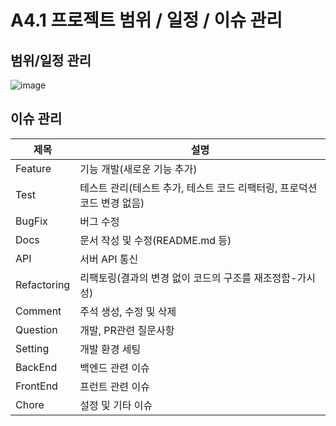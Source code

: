 # A4.1 프로젝트 범위 / 일정 / 이슈 관리  

## 범위/일정 관리  

![image](https://github.com/CSID-DGU/2024-1-OSSProj-OhYeSu-05/assets/144078388/10e9fb91-e8cd-491e-bece-132a512c47d9)


## 이슈 관리  

| 제목 | 설명 |
| --- | --- |
| Feature | 기능 개발(새로운 기능 추가) |
| Test | 테스트 관리(테스트 추가, 테스트 코드 리팩터링, 프로덕션 코드 변경 없음) |
| BugFix | 버그 수정 |
| Docs | 문서 작성 및 수정(README.md 등) |
| API | 서버 API 통신 |
| Refactoring | 리팩토링(결과의 변경 없이 코드의 구조를 재조정함-가시성) |
| Comment | 주석 생성, 수정 및 삭제 |
| Question | 개발, PR관련 질문사항 |
| Setting | 개발 환경 세팅 |
| BackEnd | 백엔드 관련 이슈 |
| FrontEnd | 프런트 관련 이슈 |
| Chore | 설정 및 기타 이슈 |
